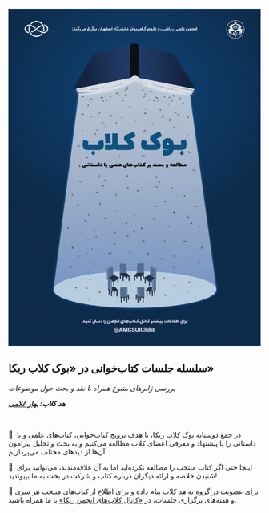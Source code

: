 ![image](statics/Book-Club-Poster.jpg)


## سلسله جلسات کتاب‌خوانی در «بوک کلاب ریکا»


*بررسی ژانرهای متنوع همراه با نقد و بحث حول موضوعات*


***هد کلاب: [بهار غلامی](https://t.me/bahargholami2003)***

‌


📘  در جمع دوستانه بوک کلاب ریکا، با هدف ترویج کتاب‌خوانی، کتاب‌های علمی و یا داستانی را با پیشنهاد و معرفی اعضای کلاب مطالعه می‌کنیم و به بحث و تحلیل پیرامون آن‌ها از دید‌های مختلف می‌پردازیم. 


🔹  اینجا حتی اگر کتاب منتخب را مطالعه نکرده‌اید اما به آن علاقه‌مندید، می‌توانید برای شنیدن خلاصه و ارائه دیگران درباره کتاب‌ و شرکت در بحث به ما بپیوندید!


🔹  برای عضویت در گروه به هد کلاب پیام داده و برای اطلاع از کتاب‌های منتخب هر سری و هفته‌های برگزاری جلسات، در [«کانال کلاب‌های انجمن ریکا»](https://t.me/AMCSUIClubs) با ما همراه باشید.
